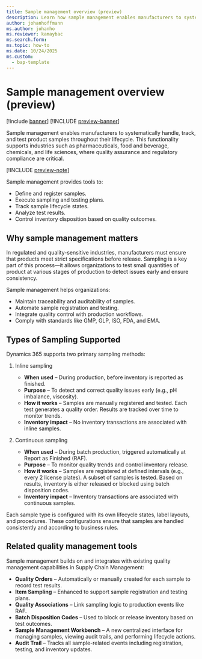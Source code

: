 ```yaml
---
title: Sample management overview (preview)
description: Learn how sample management enables manufacturers to systematically handle, track, and test product samples throughout their lifecycle.
author: johanhoffmann
ms.author: johanho
ms.reviewer: kamaybac
ms.search.form: 
ms.topic: how-to
ms.date: 10/24/2025
ms.custom: 
  - bap-template
---
```


<!-- KFM: 

Johan: This is raw Copilot generated text. You should review carefully for inspiration, but probably start over on most it. 

-->

# Sample management overview (preview)

[!include [banner](../../includes/banner.md)]
[!INCLUDE [preview-banner](~/../shared-content/shared/preview-includes/preview-banner.md)]
<!-- KFM: Preview until 10.0.45 GA -->

Sample management enables manufacturers to systematically handle, track, and test product samples throughout their lifecycle. This functionality supports industries such as pharmaceuticals, food and beverage, chemicals, and life sciences, where quality assurance and regulatory compliance are critical.

[!INCLUDE [preview-note](~/../shared-content/shared/preview-includes/preview-note-d365.md)]

Sample management provides tools to:

- Define and register samples.
- Execute sampling and testing plans.
- Track sample lifecycle states.
- Analyze test results.
- Control inventory disposition based on quality outcomes.

## Why sample management matters

In regulated and quality-sensitive industries, manufacturers must ensure that products meet strict specifications before release. Sampling is a key part of this process—it allows organizations to test small quantities of product at various stages of production to detect issues early and ensure consistency.

Sample management helps organizations:

- Maintain traceability and auditability of samples.
- Automate sample registration and testing.
- Integrate quality control with production workflows.
- Comply with standards like GMP, GLP, ISO, FDA, and EMA.

## Types of Sampling Supported

Dynamics 365 supports two primary sampling methods:

1. Inline sampling

    - **When used** – During production, before inventory is reported as finished.
    - **Purpose** – To detect and correct quality issues early (e.g., pH imbalance, viscosity).
    - **How it works** – Samples are manually registered and tested. Each test generates a quality order. Results are tracked over time to monitor trends.
    - **Inventory impact** – No inventory transactions are associated with inline samples.

2. Continuous sampling

    - **When used** – During batch production, triggered automatically at Report as Finished (RAF).
    - **Purpose** – To monitor quality trends and control inventory release.
    - **How it works** – Samples are registered at defined intervals (e.g., every 2 license plates). A subset of samples is tested. Based on results, inventory is either released or blocked using batch disposition codes.
    - **Inventory impact** – Inventory transactions are associated with continuous samples.

Each sample type is configured with its own lifecycle states, label layouts, and procedures. These configurations ensure that samples are handled consistently and according to business rules.

## Related quality management tools

Sample management builds on and integrates with existing quality management capabilities in Supply Chain Management:

- **Quality Orders** – Automatically or manually created for each sample to record test results.
- **Item Sampling** – Enhanced to support sample registration and testing plans.
- **Quality Associations** – Link sampling logic to production events like RAF.
- **Batch Disposition Codes** – Used to block or release inventory based on test outcomes.
- **Sample Management Workbench** – A new centralized interface for managing samples, viewing audit trails, and performing lifecycle actions.
- **Audit Trail** – Tracks all sample-related events including registration, testing, and inventory updates.

